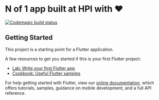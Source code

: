 # N of 1 app built at HPI with ❤
[![Codemagic build status](https://api.codemagic.io/apps/5eb97aaca6d15e5cf61b1cfb/5eb97aaca6d15e5cf61b1cfa/status_badge.svg)](https://codemagic.io/apps/5eb97aaca6d15e5cf61b1cfb/5eb97aaca6d15e5cf61b1cfa/latest_build)

## Getting Started

This project is a starting point for a Flutter application.

A few resources to get you started if this is your first Flutter project:

- [Lab: Write your first Flutter app](https://flutter.dev/docs/get-started/codelab)
- [Cookbook: Useful Flutter samples](https://flutter.dev/docs/cookbook)

For help getting started with Flutter, view our
[online documentation](https://flutter.dev/docs), which offers tutorials,
samples, guidance on mobile development, and a full API reference.
